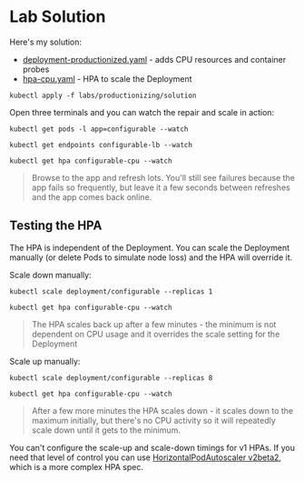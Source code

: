 # Lab Solution

Here's my solution:

- [deployment-productionized.yaml](labs/productionizing/solution/deployment-productionized.yaml) - adds CPU resources and container probes
- [hpa-cpu.yaml](labs/productionizing/solution/hpa-cpu.yaml) - HPA to scale the Deployment

```
kubectl apply -f labs/productionizing/solution
```

Open three terminals and you can watch the repair and scale in action:

```
kubectl get pods -l app=configurable --watch

kubectl get endpoints configurable-lb --watch

kubectl get hpa configurable-cpu --watch
```

> Browse to the app and refresh lots. You'll still see failures because the app fails so frequently, but leave it a few seconds between refreshes and the app comes back online.

## Testing the HPA

The HPA is independent of the Deployment. You can scale the Deployment manually (or delete Pods to simulate node loss) and the HPA will override it.

Scale down manually:

```
kubectl scale deployment/configurable --replicas 1

kubectl get hpa configurable-cpu --watch
```

> The HPA scales back up after a few minutes - the minimum is not dependent on CPU usage and it overrides the scale setting for the Deployment

Scale up manually:

```
kubectl scale deployment/configurable --replicas 8

kubectl get hpa configurable-cpu --watch
```

> After a few more minutes the HPA scales down - it scales down to the maximum initially, but there's no CPU activity so it will repeatedly scale down until it gets to the minimum.

You can't configure the scale-up and scale-down timings for v1 HPAs. If you need that level of control you can use [HorizontalPodAutoscaler v2beta2](https://kubernetes.io/docs/reference/generated/kubernetes-api/v1.20/#horizontalpodautoscaler-v2beta2-autoscaling), which is a more complex HPA spec.